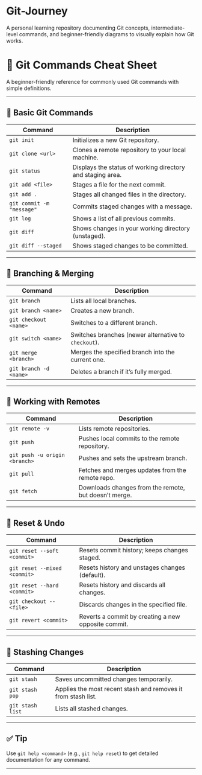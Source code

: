# Git-Journey
 A personal learning repository documenting Git concepts, intermediate-level commands, and beginner-friendly diagrams to visually explain how Git works.

# 📘 Git Commands Cheat Sheet

A beginner-friendly reference for commonly used Git commands with simple definitions.

---

## 🔧 Basic Git Commands

| Command | Description |
|--------|-------------|
| `git init` | Initializes a new Git repository. |
| `git clone <url>` | Clones a remote repository to your local machine. |
| `git status` | Displays the status of working directory and staging area. |
| `git add <file>` | Stages a file for the next commit. |
| `git add .` | Stages all changed files in the directory. |
| `git commit -m "message"` | Commits staged changes with a message. |
| `git log` | Shows a list of all previous commits. |
| `git diff` | Shows changes in your working directory (unstaged). |
| `git diff --staged` | Shows staged changes to be committed. |

---

## 🔄 Branching & Merging

| Command | Description |
|--------|-------------|
| `git branch` | Lists all local branches. |
| `git branch <name>` | Creates a new branch. |
| `git checkout <name>` | Switches to a different branch. |
| `git switch <name>` | Switches branches (newer alternative to `checkout`). |
| `git merge <branch>` | Merges the specified branch into the current one. |
| `git branch -d <name>` | Deletes a branch if it’s fully merged. |

---

## 🚀 Working with Remotes

| Command | Description |
|--------|-------------|
| `git remote -v` | Lists remote repositories. |
| `git push` | Pushes local commits to the remote repository. |
| `git push -u origin <branch>` | Pushes and sets the upstream branch. |
| `git pull` | Fetches and merges updates from the remote repo. |
| `git fetch` | Downloads changes from the remote, but doesn’t merge. |

---

## 🔁 Reset & Undo

| Command | Description |
|--------|-------------|
| `git reset --soft <commit>` | Resets commit history; keeps changes staged. |
| `git reset --mixed <commit>` | Resets history and unstages changes (default). |
| `git reset --hard <commit>` | Resets history and discards all changes. |
| `git checkout -- <file>` | Discards changes in the specified file. |
| `git revert <commit>` | Reverts a commit by creating a new opposite commit. |

---

## 📂 Stashing Changes

| Command | Description |
|--------|-------------|
| `git stash` | Saves uncommitted changes temporarily. |
| `git stash pop` | Applies the most recent stash and removes it from stash list. |
| `git stash list` | Lists all stashed changes. |

---

## ✅ Tip

Use `git help <command>` (e.g., `git help reset`) to get detailed documentation for any command.

---
